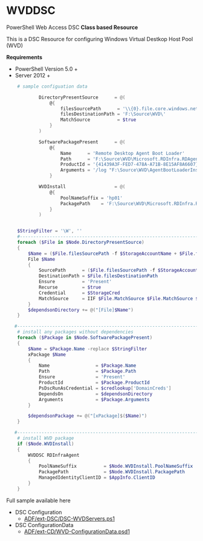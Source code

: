 # WVDDSC

PowerShell Web Access DSC __Class based Resource__

This is a DSC Resource for configuring Windows Virtual Destkop Host Pool (WVD)

__Requirements__
* PowerShell Version 5.0 +
* Server 2012 +

```powershell
    # sample configuation data

            DirectoryPresentSource      = @(
                @{
                    filesSourcePath      = '\\{0}.file.core.windows.net\source\WVD\'
                    filesDestinationPath = 'F:\Source\WVD\'
                    MatchSource          = $true
                }
            )

            SoftwarePackagePresent      = @(
                @{
                    Name      = 'Remote Desktop Agent Boot Loader'
                    Path      = 'F:\Source\WVD\Microsoft.RDInfra.RDAgentBootLoader.Installer-x64.msi'
                    ProductId = '{41439A3F-FED7-478A-A71B-8E15AF8A6607}'
                    Arguments = '/log "F:\Source\WVD\AgentBootLoaderInstall.txt"'
                }

            WVDInstall                  = @(
                @{
                    PoolNameSuffix = 'hp01'
                    PackagePath    = 'F:\Source\WVD\Microsoft.RDInfra.RDAgent.Installer-x64-1.0.2548.6500.msi'
                }
            )
```


```powershell

    $StringFilter = '\W', ''
    #-------------------------------------------------------------------     
    foreach ($File in $Node.DirectoryPresentSource)
    {
        $Name = ($File.filesSourcePath -f $StorageAccountName + $File.filesDestinationPath) -replace $StringFilter 
        File $Name
        {
            SourcePath      = ($File.filesSourcePath -f $StorageAccountName)
            DestinationPath = $File.filesDestinationPath
            Ensure          = 'Present'
            Recurse         = $true
            Credential      = $StorageCred
            MatchSource     = IIF $File.MatchSource $File.MatchSource $False   
        }
        $dependsonDirectory += @("[File]$Name")
    }

   #-------------------------------------------------------------------
    # install any packages without dependencies
    foreach ($Package in $Node.SoftwarePackagePresent)
    {
        $Name = $Package.Name -replace $StringFilter
        xPackage $Name
        {
            Name                 = $Package.Name
            Path                 = $Package.Path
            Ensure               = 'Present'
            ProductId            = $Package.ProductId
            PsDscRunAsCredential = $credlookup['DomainCreds']
            DependsOn            = $dependsonDirectory
            Arguments            = $Package.Arguments
        }

        $dependsonPackage += @("[xPackage]$($Name)")
    }

   #-------------------------------------------------------------------
    # install WVD package
    if ($Node.WVDInstall)
    {
        WVDDSC RDInfraAgent
        {
            PoolNameSuffix          = $Node.WVDInstall.PoolNameSuffix
            PackagePath             = $Node.WVDInstall.PackagePath
            ManagedIdentityClientID = $AppInfo.ClientID
        }
    }
```

Full sample available here

- DSC Configuration
    - [ADF/ext-DSC/DSC-WVDServers.ps1](https://github.com/brwilkinson/AzureDeploymentFramework/blob/65fc52c88806f495651d14ee67136967af354982/ADF/ext-DSC/DSC-WVDServers.ps1)
- DSC ConfigurationData
    - [ADF/ext-CD/WVD-ConfigurationData.psd1](https://github.com/brwilkinson/AzureDeploymentFramework/blob/65fc52c88806f495651d14ee67136967af354982/ADF/ext-CD/WVD-ConfigurationData.psd1)
